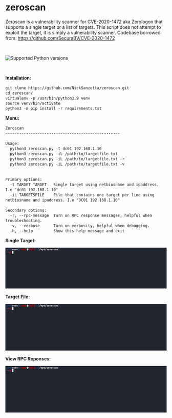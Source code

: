 # zeroscan

Zeroscan is a vulnerability scanner for CVE-2020-1472 aka Zerologon that supports a single target or a list of targets.
This script does not attempt to exploit the target, it is simply a vulnerability scanner.
Codebase borrowed from: https://github.com/SecuraBV/CVE-2020-1472 


<br>

![Supported Python versions](https://img.shields.io/badge/python-3.9-green.svg)

<br>

**Installation:**


    git clone https://github.com/NickSanzotta/zeroscan.git
    cd zeroscan/
    virtualenv -p /usr/bin/python3.9 venv
    source venv/bin/activate
    python3 -m pip install -r requirements.txt

**Menu:**
```
Zeroscan
--------------------------------------------------

Usage:
  python3 zeroscan.py -t dc01 192.168.1.10
  python3 zeroscan.py -iL /path/to/targetfile.txt
  python3 zeroscan.py -iL /path/to/targetfile.txt -r
  python3 zeroscan.py -iL /path/to/targetfile.txt -v


Primary options:
  -t TARGET TARGET   Single target using netbiosname and ipaddress. I.e "dc01 192.168.1.10"
  -iL TARGETSFILE    File that contains one target per line using netbiosname and ipaddress. I.e "DC01 192.168.1.10"

Secondary options:
  -r, --rpc-message  Turn on RPC response messages, helpful when troubleshooting.
  -v, --verbose      Turn on verbosity, helpful when debugging.
  -h, --help         Show this help message and exit
```

**Single Target:**

![Tooltime Demo](demo/zeroscan-single.gif)

**Target File:**

![Tooltime Demo](demo/zeroscan-targetfile.gif)

**View RPC Reponses:**

![Tooltime Demo](demo/zeroscan-rpcresponse.gif)